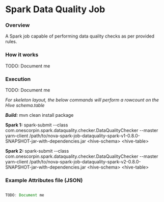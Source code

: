 Spark Data Quality Job
==========

### Overview
A Spark job capable of performing data quality checks as per provided rules.

### How it works
TODO: Document me

### Execution
TODO: Document me

_For skeleton layout, the below commands will perform a rowcount on the Hive schema.table_

***Build:***
mvn clean install package

**Spark 1:**
spark-submit --class com.onescorpin.spark.dataquality.checker.DataQualityChecker --master yarn-client /path/to/nova-spark-job-dataquality-spark-v1-0.8.0-SNAPSHOT-jar-with-dependencies.jar \<hive-schema> \<hive-table>

**Spark 2:**
spark-submit --class com.onescorpin.spark.dataquality.checker.DataQualityChecker --master yarn-client /path/to/nova-spark-job-dataquality-spark-v2-0.8.0-SNAPSHOT-jar-with-dependencies.jar \<hive-schema> \<hive-table>


### Example Attributes file (JSON)

```javascript

TODO: Document me

```
